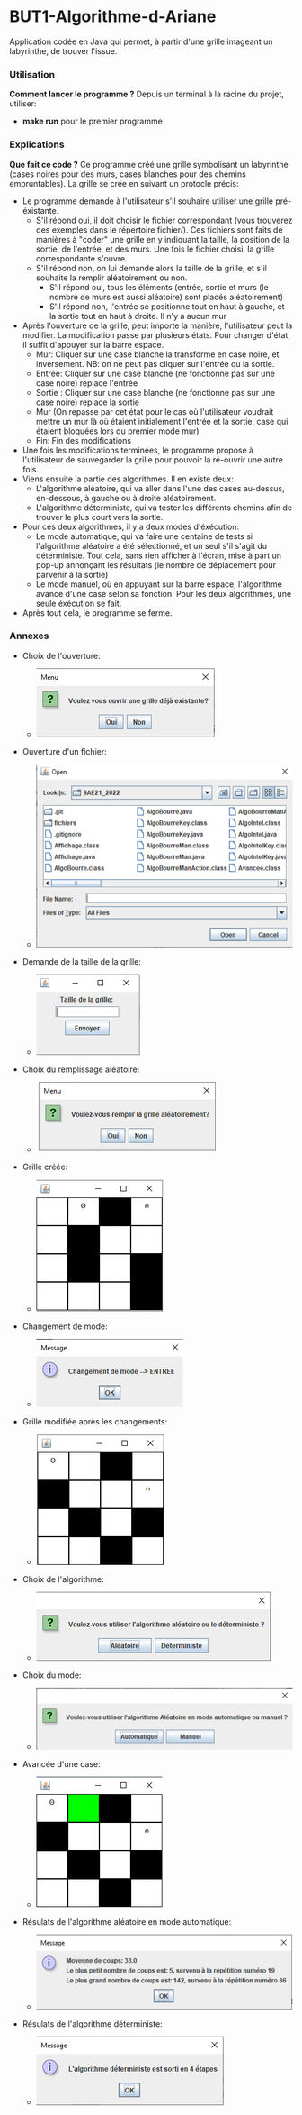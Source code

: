 # BUT1-Algorithme-d-Ariane
Application codée en Java qui permet, à partir d'une grille imageant un labyrinthe, de trouver l'issue.

### Utilisation
**Comment lancer le programme ?**
Depuis un terminal à la racine du projet,  utiliser:
* __make run__ pour le premier programme

### Explications
**Que fait ce code ?**
Ce programme créé une grille symbolisant un labyrinthe (cases noires pour des murs, cases blanches pour des chemins empruntables).
La grille se crée en suivant un protocle précis:
* Le programme demande à l'utilisateur s'il souhaire utiliser une grille pré-éxistante. 
    * S'il répond oui, il doit choisir le fichier correspondant (vous trouverez des exemples dans le répertoire fichier/). Ces fichiers sont faits de manières à "coder" une grille en y indiquant la taille, la position de la sortie, de l'entrée, et des murs. Une fois le fichier choisi, la grille correspondante s'ouvre.
    * S'il répond non, on lui demande alors la taille de la grille, et s'il souhaite la remplir aléatoirement ou non.
        * S'il répond oui, tous les éléments (entrée, sortie et murs (le nombre de murs est aussi aléatoire) sont placés aléatoirement)
        * S'il répond non, l'entrée se positionne tout en haut à gauche, et la sortie tout en haut à droite. Il n'y a aucun mur
* Après l'ouverture de la grille, peut importe la manière, l'utilisateur peut la modifier. La modification passe par plusieurs états. Pour changer d'état, il suffit d'appuyer sur la barre espace.
    * Mur: Cliquer sur une case blanche la transforme en case noire, et inversement. NB: on ne peut pas cliquer sur l'entrée ou la sortie.
    * Entrée: Cliquer sur une case blanche (ne fonctionne pas sur une case noire) replace l'entrée
    * Sortie : Cliquer sur une case blanche (ne fonctionne pas sur une case noire) replace la sortie
    * Mur (On repasse par cet état pour le cas où l'utilisateur voudrait mettre un mur là où étaient initialement l'entrée et la sortie, case qui étaient bloquées lors du premier mode mur)
    * Fin: Fin des modifications
* Une fois les modifications terminées, le programme propose à l'utilisateur de sauvegarder la grille pour pouvoir la ré-ouvrir une autre fois.
* Viens ensuite la partie des algorithmes. Il en existe deux:
    * L'algorithme aléatoire, qui va aller dans l'une des cases au-dessus, en-dessous, à gauche ou à droite aléatoirement.
    * L'algorithme déterministe, qui va tester les différents chemins afin de trouver le plus court vers la sortie.
* Pour ces deux algorithmes, il y a deux modes d'éxécution:
    * Le mode automatique, qui va faire une centaine de tests si l'algorithme aléatoire a été sélectionné, et un seul s'il s'agit du déterministe. Tout cela, sans rien afficher à l'écran, mise à part un pop-up annonçant les résultats (le nombre de déplacement pour parvenir à la sortie)
    * Le mode manuel, où en appuyant sur la barre espace, l'algorithme avance d'une case selon sa fonction. Pour les deux algorithmes, une seule éxécution se fait.
* Après tout cela, le programme se ferme.

###  Annexes
* Choix de l'ouverture:
  * ![choix ouverture](./choixouverture.PNG)

* Ouverture d'un fichier:
  * ![ouverture](./ouverture.PNG)

* Demande de la taille de la grille:
  * ![taille](./taille.PNG)

* Choix du remplissage aléatoire:
  * ![remplissage](./remplissage.png)

* Grille créée:
  * ![grille](./grille.PNG)

* Changement de mode:
  * ![changement](./changement.PNG)

* Grille modifiée après les changements:
  * ![grille2](./grille2.PNG)

* Choix de l'algorithme:
  * ![choixalgo](./choixalgo.PNG)  

* Choix du mode:
  * ![choixmode](./choixmode.PNG)    

* Avancée d'une case:
  * ![avancee](./avancee.PNG)

* Résulats de l'algorithme aléatoire en mode automatique:
  * ![aleauto](./aleauto.PNG)

* Résulats de l'algorithme déterministe:
  * ![det](./det.PNG)  